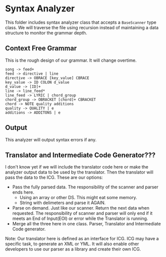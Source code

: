 # Syntax Analyzer
This folder includes syntax analyzer class that accepts a ```BaseScanner``` type class.
We will traverse the file using recursion instead of maintaining a data structure
to monitor the grammar depth.

## Context Free Grammar
This is the rough design of our grammar. It will change overtime.
```
song -> feed+
feed -> directive | line
directive -> OBRACE [key_value] CBRACE
key_value -> ID COLON d_value
d_value -> [ID]+
line -> line_feed*
line_feed -> LYRIC | chord_group
chord_group -> OBRACKET [chord]+ CBRACKET
chord -> NOTE quality additions
quality -> QUALITY | e
additions -> ADDITONS | e
```

## Output
This analyzer will output syntax errors if any.

## Translator and Intermediate Code Generator???
I don't know yet if we will include the translator code here or make the analyzer output
data to be used by the translator. Then the translator will pass the data to the ICG.
These are our options:
 + Pass the fully parsed data. The responsibility of the scanner and parser ends here.
   - Using an array or other DS. This might eat some memory.
   - String with delimeters and parse it AGAIN.
 + Parse on demand. Just like our scanner. Return the next data when requested.
  The responsibility of scanner and parser will only end if it meets an End of Input(EOI)
  or error while the Translator is running.
 + Merge all the three here in one class. Parser, Translator and Intermediate Code generator.

Note:
Our translator here is defined as an interface for ICG. ICG may have a specific task,
to generate an XML or YML. It will also  enable other developers to use our parser
as a library and create their own ICG.
